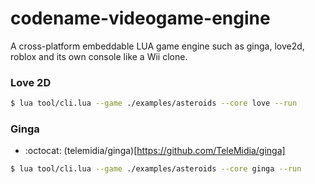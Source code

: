 # codename-videogame-engine
A cross-platform embeddable LUA game engine such as ginga, love2d, roblox and its own console like a Wii clone.

### Love 2D

```bash
$ lua tool/cli.lua --game ./examples/asteroids --core love --run
```

### Ginga

 * :octocat: (telemidia/ginga)[https://github.com/TeleMidia/ginga]

```bash
$ lua tool/cli.lua --game ./examples/asteroids --core ginga --run
```
